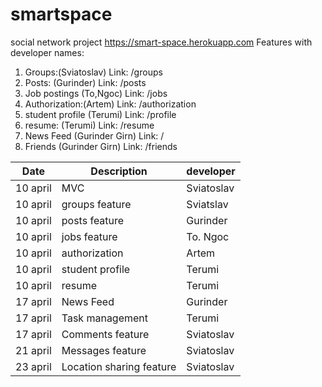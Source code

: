 # smartspace
social network project
https://smart-space.herokuapp.com
Features with developer names:
1. Groups:(Sviatoslav)
    Link: /groups
2. Posts: (Gurinder)
     Link: /posts
3. Job postings (To,Ngoc)
     Link: /jobs
4. Authorization:(Artem)
     Link: /authorization
5. student profile (Terumi)
     Link: /profile
6. resume: (Terumi)
       Link: /resume
7. News Feed (Gurinder Girn)
       Link: /
8. Friends (Gurinder Girn)
       Link: /friends
       

|Date | Description | developer
|- | - | - 
|10 april | MVC | Sviatoslav
|10 april | groups feature | Sviatslav
|10 april | posts feature | Gurinder
|10 april | jobs feature | To. Ngoc
|10 april | authorization | Artem
|10 april | student profile | Terumi
|10 april | resume | Terumi
|17 april | News Feed | Gurinder
|17 april | Task management | Terumi
|17 april | Comments feature| Sviatoslav
|21 april | Messages feature| Sviatoslav
|23 april | Location sharing feature| Sviatoslav

